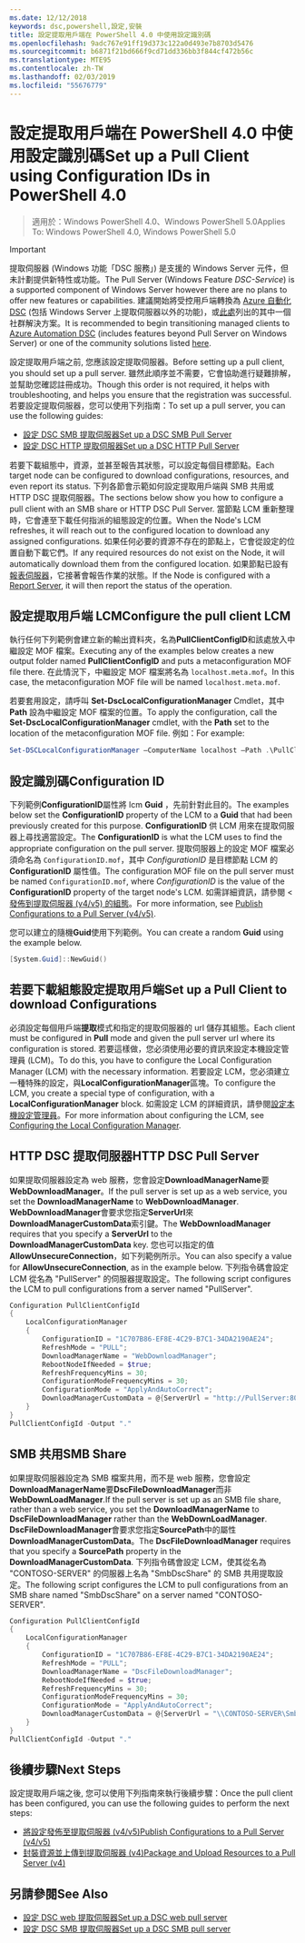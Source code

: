 ```yaml
---
ms.date: 12/12/2018
keywords: dsc,powershell,設定,安裝
title: 設定提取用戶端在 PowerShell 4.0 中使用設定識別碼
ms.openlocfilehash: 9adc767e91ff19d373c122a0d493e7b8703d5476
ms.sourcegitcommit: b6871f21bd666f9cd71dd336bb3f844cf472b56c
ms.translationtype: MTE95
ms.contentlocale: zh-TW
ms.lasthandoff: 02/03/2019
ms.locfileid: "55676779"
---
```

# <a name="set-up-a-pull-client-using-configuration-ids-in-powershell-40"></a><span data-ttu-id="9a0f4-103">設定提取用戶端在 PowerShell 4.0 中使用設定識別碼</span><span class="sxs-lookup"><span data-stu-id="9a0f4-103">Set up a Pull Client using Configuration IDs in PowerShell 4.0</span></span>

><span data-ttu-id="9a0f4-104">適用於：Windows PowerShell 4.0、Windows PowerShell 5.0</span><span class="sxs-lookup"><span data-stu-id="9a0f4-104">Applies To: Windows PowerShell 4.0, Windows PowerShell 5.0</span></span>

> [!IMPORTANT]
> <span data-ttu-id="9a0f4-105">提取伺服器 (Windows 功能「DSC 服務」) 是支援的 Windows Server 元件，但未計劃提供新特性或功能。</span><span class="sxs-lookup"><span data-stu-id="9a0f4-105">The Pull Server (Windows Feature *DSC-Service*) is a supported component of Windows Server however there are no plans to offer new features or capabilities.</span></span> <span data-ttu-id="9a0f4-106">建議開始將受控用戶端轉換為 [Azure 自動化 DSC](/azure/automation/automation-dsc-getting-started) (包括 Windows Server 上提取伺服器以外的功能)，或[此處](pullserver.md#community-solutions-for-pull-service)列出的其中一個社群解決方案。</span><span class="sxs-lookup"><span data-stu-id="9a0f4-106">It is recommended to begin transitioning managed clients to [Azure Automation DSC](/azure/automation/automation-dsc-getting-started) (includes features beyond Pull Server on Windows Server) or one of the community solutions listed [here](pullserver.md#community-solutions-for-pull-service).</span></span>

<span data-ttu-id="9a0f4-107">設定提取用戶端之前, 您應該設定提取伺服器。</span><span class="sxs-lookup"><span data-stu-id="9a0f4-107">Before setting up a pull client, you should set up a pull server.</span></span> <span data-ttu-id="9a0f4-108">雖然此順序並不需要，它會協助進行疑難排解，並幫助您確認註冊成功。</span><span class="sxs-lookup"><span data-stu-id="9a0f4-108">Though this order is not required, it helps with troubleshooting, and helps you ensure that the registration was successful.</span></span> <span data-ttu-id="9a0f4-109">若要設定提取伺服器，您可以使用下列指南：</span><span class="sxs-lookup"><span data-stu-id="9a0f4-109">To set up a pull server, you can use the following guides:</span></span>

- [<span data-ttu-id="9a0f4-110">設定 DSC SMB 提取伺服器</span><span class="sxs-lookup"><span data-stu-id="9a0f4-110">Set up a DSC SMB Pull Server</span></span>](pullServerSmb.md)
- [<span data-ttu-id="9a0f4-111">設定 DSC HTTP 提取伺服器</span><span class="sxs-lookup"><span data-stu-id="9a0f4-111">Set up a DSC HTTP Pull Server</span></span>](pullServer.md)

<span data-ttu-id="9a0f4-112">若要下載組態中，資源，並甚至報告其狀態，可以設定每個目標節點。</span><span class="sxs-lookup"><span data-stu-id="9a0f4-112">Each target node can be configured to download configurations, resources, and even report its status.</span></span> <span data-ttu-id="9a0f4-113">下列各節會示範如何設定提取用戶端與 SMB 共用或 HTTP DSC 提取伺服器。</span><span class="sxs-lookup"><span data-stu-id="9a0f4-113">The sections below show you how to configure a pull client with an SMB share or HTTP DSC Pull Server.</span></span> <span data-ttu-id="9a0f4-114">當節點 LCM 重新整理時，它會連至下載任何指派的組態設定的位置。</span><span class="sxs-lookup"><span data-stu-id="9a0f4-114">When the Node's LCM refreshes, it will reach out to the configured location to download any assigned configurations.</span></span> <span data-ttu-id="9a0f4-115">如果任何必要的資源不存在的節點上，它會從設定的位置自動下載它們。</span><span class="sxs-lookup"><span data-stu-id="9a0f4-115">If any required resources do not exist on the Node, it will automatically download them from the configured location.</span></span> <span data-ttu-id="9a0f4-116">如果節點已設有[報表伺服器](reportServer.md)，它接著會報告作業的狀態。</span><span class="sxs-lookup"><span data-stu-id="9a0f4-116">If the Node is configured with a [Report Server](reportServer.md), it will then report the status of the operation.</span></span>

## <a name="configure-the-pull-client-lcm"></a><span data-ttu-id="9a0f4-117">設定提取用戶端 LCM</span><span class="sxs-lookup"><span data-stu-id="9a0f4-117">Configure the pull client LCM</span></span>

<span data-ttu-id="9a0f4-118">執行任何下列範例會建立新的輸出資料夾，名為**PullClientConfigID**和該處放入中繼設定 MOF 檔案。</span><span class="sxs-lookup"><span data-stu-id="9a0f4-118">Executing any of the examples below creates a new output folder named **PullClientConfigID** and puts a metaconfiguration MOF file there.</span></span> <span data-ttu-id="9a0f4-119">在此情況下，中繼設定 MOF 檔案將名為 `localhost.meta.mof`。</span><span class="sxs-lookup"><span data-stu-id="9a0f4-119">In this case, the metaconfiguration MOF file will be named `localhost.meta.mof`.</span></span>

<span data-ttu-id="9a0f4-120">若要套用設定，請呼叫 **Set-DscLocalConfigurationManager** Cmdlet，其中 **Path** 設為中繼設定 MOF 檔案的位置。</span><span class="sxs-lookup"><span data-stu-id="9a0f4-120">To apply the configuration, call the **Set-DscLocalConfigurationManager** cmdlet, with the **Path** set to the location of the metaconfiguration MOF file.</span></span> <span data-ttu-id="9a0f4-121">例如：</span><span class="sxs-lookup"><span data-stu-id="9a0f4-121">For example:</span></span>

```powershell
Set-DSCLocalConfigurationManager –ComputerName localhost –Path .\PullClientConfigId –Verbose.
```

## <a name="configuration-id"></a><span data-ttu-id="9a0f4-122">設定識別碼</span><span class="sxs-lookup"><span data-stu-id="9a0f4-122">Configuration ID</span></span>

<span data-ttu-id="9a0f4-123">下列範例**ConfigurationID**屬性將 lcm **Guid** ，先前針對此目的。</span><span class="sxs-lookup"><span data-stu-id="9a0f4-123">The examples below set the **ConfigurationID** property of the LCM to a **Guid** that had been previously created for this purpose.</span></span> <span data-ttu-id="9a0f4-124">**ConfigurationID** 供 LCM 用來在提取伺服器上尋找適當設定。</span><span class="sxs-lookup"><span data-stu-id="9a0f4-124">The **ConfigurationID** is what the LCM uses to find the appropriate configuration on the pull server.</span></span> <span data-ttu-id="9a0f4-125">提取伺服器上的設定 MOF 檔案必須命名為 `ConfigurationID.mof`，其中 *ConfigurationID* 是目標節點 LCM 的 **ConfigurationID** 屬性值。</span><span class="sxs-lookup"><span data-stu-id="9a0f4-125">The configuration MOF file on the pull server must be named `ConfigurationID.mof`, where *ConfigurationID* is the value of the **ConfigurationID** property of the target node's LCM.</span></span> <span data-ttu-id="9a0f4-126">如需詳細資訊，請參閱 <<c0> [ 發佈到提取伺服器 (v4/v5) 的組態](publishConfigs.md)。</span><span class="sxs-lookup"><span data-stu-id="9a0f4-126">For more information, see [Publish Configurations to a Pull Server (v4/v5)](publishConfigs.md).</span></span>

<span data-ttu-id="9a0f4-127">您可以建立的隨機**Guid**使用下列範例。</span><span class="sxs-lookup"><span data-stu-id="9a0f4-127">You can create a random **Guid** using the example below.</span></span>

```powershell
[System.Guid]::NewGuid()
```

## <a name="set-up-a-pull-client-to-download-configurations"></a><span data-ttu-id="9a0f4-128">若要下載組態設定提取用戶端</span><span class="sxs-lookup"><span data-stu-id="9a0f4-128">Set up a Pull Client to download Configurations</span></span>

<span data-ttu-id="9a0f4-129">必須設定每個用戶端**提取**模式和指定的提取伺服器的 url 儲存其組態。</span><span class="sxs-lookup"><span data-stu-id="9a0f4-129">Each client must be configured in **Pull** mode and given the pull server url where its configuration is stored.</span></span> <span data-ttu-id="9a0f4-130">若要這樣做，您必須使用必要的資訊來設定本機設定管理員 (LCM)。</span><span class="sxs-lookup"><span data-stu-id="9a0f4-130">To do this, you have to configure the Local Configuration Manager (LCM) with the necessary information.</span></span> <span data-ttu-id="9a0f4-131">若要設定 LCM，您必須建立一種特殊的設定，與**LocalConfigurationManager**區塊。</span><span class="sxs-lookup"><span data-stu-id="9a0f4-131">To configure the LCM, you create a special type of configuration, with a **LocalConfigurationManager** block.</span></span> <span data-ttu-id="9a0f4-132">如需設定 LCM 的詳細資訊，請參閱[設定本機設定管理員](../managing-nodes/metaConfig4.md)。</span><span class="sxs-lookup"><span data-stu-id="9a0f4-132">For more information about configuring the LCM, see [Configuring the Local Configuration Manager](../managing-nodes/metaConfig4.md).</span></span>

## <a name="http-dsc-pull-server"></a><span data-ttu-id="9a0f4-133">HTTP DSC 提取伺服器</span><span class="sxs-lookup"><span data-stu-id="9a0f4-133">HTTP DSC Pull Server</span></span>

<span data-ttu-id="9a0f4-134">如果提取伺服器設定為 web 服務，您會設定**DownloadManagerName**要**WebDownloadManager**。</span><span class="sxs-lookup"><span data-stu-id="9a0f4-134">If the pull server is set up as a web service, you set the **DownloadManagerName** to **WebDownloadManager**.</span></span> <span data-ttu-id="9a0f4-135">**WebDownloadManager**會要求您指定**ServerUrl**來**DownloadManagerCustomData**索引鍵。</span><span class="sxs-lookup"><span data-stu-id="9a0f4-135">The **WebDownloadManager** requires that you specify a **ServerUrl** to the **DownloadManagerCustomData** key.</span></span> <span data-ttu-id="9a0f4-136">您也可以指定的值**AllowUnsecureConnection**，如下列範例所示。</span><span class="sxs-lookup"><span data-stu-id="9a0f4-136">You can also specify a value for **AllowUnsecureConnection**, as in the example below.</span></span> <span data-ttu-id="9a0f4-137">下列指令碼會設定 LCM 從名為 "PullServer" 的伺服器提取設定。</span><span class="sxs-lookup"><span data-stu-id="9a0f4-137">The following script configures the LCM to pull configurations from a server named "PullServer".</span></span>

```powershell
Configuration PullClientConfigId
{
    LocalConfigurationManager
    {
        ConfigurationID = "1C707B86-EF8E-4C29-B7C1-34DA2190AE24";
        RefreshMode = "PULL";
        DownloadManagerName = "WebDownloadManager";
        RebootNodeIfNeeded = $true;
        RefreshFrequencyMins = 30;
        ConfigurationModeFrequencyMins = 30;
        ConfigurationMode = "ApplyAndAutoCorrect";
        DownloadManagerCustomData = @{ServerUrl = "http://PullServer:8080/PSDSCPullServer/PSDSCPullServer.svc"; AllowUnsecureConnection = “TRUE”}
    }
}
PullClientConfigId -Output "."
```

## <a name="smb-share"></a><span data-ttu-id="9a0f4-138">SMB 共用</span><span class="sxs-lookup"><span data-stu-id="9a0f4-138">SMB Share</span></span>

<span data-ttu-id="9a0f4-139">如果提取伺服器設定為 SMB 檔案共用，而不是 web 服務，您會設定**DownloadManagerName**要**DscFileDownloadManager**而非**WebDownLoadManager**.</span><span class="sxs-lookup"><span data-stu-id="9a0f4-139">If the pull server is set up as an SMB file share, rather than a web service, you set the **DownloadManagerName** to **DscFileDownloadManager** rather than the **WebDownLoadManager**.</span></span> <span data-ttu-id="9a0f4-140">**DscFileDownloadManager**會要求您指定**SourcePath**中的屬性**DownloadManagerCustomData**。</span><span class="sxs-lookup"><span data-stu-id="9a0f4-140">The **DscFileDownloadManager** requires that you specify a **SourcePath** property in the **DownloadManagerCustomData**.</span></span> <span data-ttu-id="9a0f4-141">下列指令碼會設定 LCM，使其從名為 "CONTOSO-SERVER" 的伺服器上名為 "SmbDscShare" 的 SMB 共用提取設定。</span><span class="sxs-lookup"><span data-stu-id="9a0f4-141">The following script configures the LCM to pull configurations from an SMB share named "SmbDscShare" on a server named "CONTOSO-SERVER".</span></span>

```powershell
Configuration PullClientConfigId
{
    LocalConfigurationManager
    {
        ConfigurationID = "1C707B86-EF8E-4C29-B7C1-34DA2190AE24";
        RefreshMode = "PULL";
        DownloadManagerName = "DscFileDownloadManager";
        RebootNodeIfNeeded = $true;
        RefreshFrequencyMins = 30;
        ConfigurationModeFrequencyMins = 30;
        ConfigurationMode = "ApplyAndAutoCorrect";
        DownloadManagerCustomData = @{ServerUrl = "\\CONTOSO-SERVER\SmbDscShare"}
    }
}
PullClientConfigId -Output "."
```

## <a name="next-steps"></a><span data-ttu-id="9a0f4-142">後續步驟</span><span class="sxs-lookup"><span data-stu-id="9a0f4-142">Next Steps</span></span>

<span data-ttu-id="9a0f4-143">設定提取用戶端之後, 您可以使用下列指南來執行後續步驟：</span><span class="sxs-lookup"><span data-stu-id="9a0f4-143">Once the pull client has been configured, you can use the following guides to perform the next steps:</span></span>

- [<span data-ttu-id="9a0f4-144">將設定發佈至提取伺服器 (v4/v5)</span><span class="sxs-lookup"><span data-stu-id="9a0f4-144">Publish Configurations to a Pull Server (v4/v5)</span></span>](publishConfigs.md)
- [<span data-ttu-id="9a0f4-145">封裝資源並上傳到提取伺服器 (v4)</span><span class="sxs-lookup"><span data-stu-id="9a0f4-145">Package and Upload Resources to a Pull Server (v4)</span></span>](package-upload-resources.md)

## <a name="see-also"></a><span data-ttu-id="9a0f4-146">另請參閱</span><span class="sxs-lookup"><span data-stu-id="9a0f4-146">See Also</span></span>

- [<span data-ttu-id="9a0f4-147">設定 DSC web 提取伺服器</span><span class="sxs-lookup"><span data-stu-id="9a0f4-147">Set up a DSC web pull server</span></span>](pullServer.md)
- [<span data-ttu-id="9a0f4-148">設定 DSC SMB 提取伺服器</span><span class="sxs-lookup"><span data-stu-id="9a0f4-148">Set up a DSC SMB pull server</span></span>](pullServerSMB.md)
